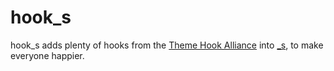 hook_s
===

hook_s adds plenty of hooks from the [Theme Hook Alliance](https://github.com/zamoose/themehookalliance) into [_s](https://github.com/Automattic/_s), to make everyone happier. 